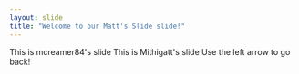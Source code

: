 ```yaml
---
layout: slide
title: "Welcome to our Matt's Slide slide!"
---
```

This is mcreamer84's slide
This is Mithigatt's  slide
Use the left arrow to go back!